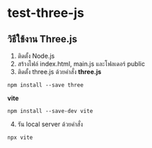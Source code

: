 # test-three-js

## วิธีใช้งาน Three.js

1. ติดตั้ง Node.js
2. สร้างไฟล์ index.html, main.js และโฟลเดอร์ public
3. ติดตั้ง three.js ด้วยคำสั่ง 
**three.js**
```
npm install --save three
```
**vite**
```
npm install --save-dev vite
```
4. รัน local server ด้วยคำสั่ง
```
npx vite
``` 
